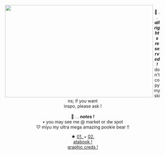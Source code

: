 <img align="left" height="300" width="480" src="https://64.media.tumblr.com/6d44a9da2f5e883b2b49914bc3df0250/2dd29a8fb8d97f32-8e/s640x960/902508a2ececc92de9298fc160b242ba72372717.gif">
<p align="center">
  💭 . . <i> <b> all rights reserved ! </b> </i> <br>
don't copy my skins; if you want <br/> 
inspo, please ask ! <br>
  <br>
  🐚  . . <b> <i> notes ! </i> </b> <br>
• you may see me @ market or dw spot <br/>
  ♡ miyu my ultra mega amazing pookie bear !! 
<br/>
<p align="center"> ★ <a href="https://rentry.org/binoo"> 01. </a> + <a href="https://crgn.cc/venera"> 02. </a> <br/>
  <a href="https://lovekiyo.atabook.org"> atabook ! <br/>
  <a href="https://www.tumblr.com/honeystarcamper"> graphic creds ! </a> 
</p>
